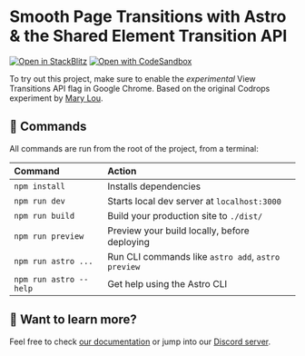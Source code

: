 # Smooth Page Transitions with Astro & the Shared Element Transition API

[![Open in StackBlitz](https://developer.stackblitz.com/img/open_in_stackblitz.svg)](https://stackblitz.com/github/Charca/astro-view-transitions)
[![Open with CodeSandbox](https://assets.codesandbox.io/github/button-edit-lime.svg)](https://codesandbox.io/s/github/Charca/astro-view-transitions)

To try out this project, make sure to enable the *experimental* View Transitions API flag in Google Chrome. Based on the original Codrops experiment by [Mary Lou](https://twitter.com/crnacura).


## 🧞 Commands

All commands are run from the root of the project, from a terminal:

| Command                | Action                                             |
| :--------------------- | :------------------------------------------------- |
| `npm install`          | Installs dependencies                              |
| `npm run dev`          | Starts local dev server at `localhost:3000`        |
| `npm run build`        | Build your production site to `./dist/`            |
| `npm run preview`      | Preview your build locally, before deploying       |
| `npm run astro ...`    | Run CLI commands like `astro add`, `astro preview` |
| `npm run astro --help` | Get help using the Astro CLI                       |

## 👀 Want to learn more?

Feel free to check [our documentation](https://docs.astro.build) or jump into our [Discord server](https://astro.build/chat).
